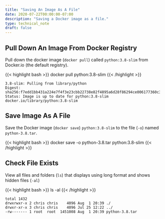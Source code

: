 ```yaml
---
title: "Saving An Image As A File"
date: 2020-07-22T00:00:00-07:00
description: "Saving a Docker image as a file."
type: technical_note
draft: false
---
```


## Pull Down An Image From Docker Registry

Pull down the docker image (`docker pull`) called `python:3.8-slim` from Docker.io (the default registry).

{{< highlight bash >}}
docker pull python:3.8-slim
{{< /highlight >}}
```
3.8-slim: Pulling from library/python
Digest: sha256:f7edd1bb431a224e7f4f3e23cbb22738e82f4895a6d28f86294ce006177360c3
Status: Image is up to date for python:3.8-slim
docker.io/library/python:3.8-slim
```

## Save Image As A File

Save the Docker image (`docker save`) `python:3.8-slim` to the file (`-o`) named `python-3.8.tar`.

{{< highlight bash >}}
docker save -o python-3.8.tar python:3.8-slim
{{< /highlight >}}

## Check File Exists

View all files and folders (`ls`) that displays using long format and shows hidden files (`-al`)

{{< highlight bash >}}
ls -al
{{< /highlight >}}
```
total 1432
drwxrwxr-x 2 chris chris    4096 Aug  1 20:39 ./
drwxr-xr-x 3 chris chris    4096 Jul 25 12:22 ../
-rw------- 1 root  root  1451008 Aug  1 20:39 python-3.8.tar
```